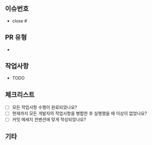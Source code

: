 ## 이슈번호

- close #

## PR 유형

<!-- 이슈 라벨 -->

-

## 작업사항

- TODO

## 체크리스트

- [ ] 모든 작업사항 수행이 완료되었나요?
- [ ] 현재까지 모든 개발자의 작업사항을 병합한 후 실행했을 때 이상이 없었나요?
- [ ] 커밋 메세지 컨벤션에 맞게 작성되었나요?

## 기타
